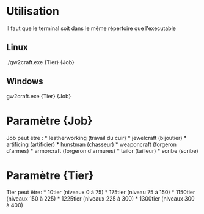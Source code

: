 # Utilisation
Il faut que le terminal soit dans le même répertoire que l'executable
## Linux
./gw2craft.exe {Tier} {Job}

## Windows
gw2craft.exe {Tier} {Job}

# Paramètre {Job}
Job peut être :
    * leatherworking (travail du cuir)
    * jewelcraft (bijoutier)
    * artificing (artificier)
    * hunstman (chasseur)
    * weaponcraft (forgeron d'armes)
    * armorcraft (forgeron d'armures)
    * tailor (tailleur)
    * scribe (scribe)

# Paramètre {Tier}
Tier peut être:
    * 10tier (niveaux 0 à 75)
    * 175tier (niveau 75 à 150)
    * 1150tier (niveaux 150 à 225)
    * 1225tier (niveaux 225 à 300)
    * 1300tier (niveaux 300 à 400)
